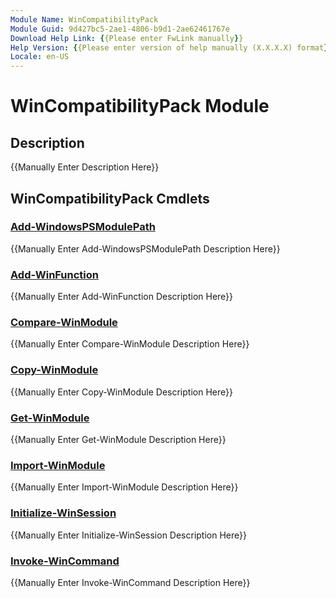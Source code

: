```yaml
---
Module Name: WinCompatibilityPack
Module Guid: 9d427bc5-2ae1-4806-b9d1-2ae62461767e
Download Help Link: {{Please enter FwLink manually}}
Help Version: {{Please enter version of help manually (X.X.X.X) format}}
Locale: en-US
---
```


# WinCompatibilityPack Module
## Description
{{Manually Enter Description Here}}

## WinCompatibilityPack Cmdlets
### [Add-WindowsPSModulePath](Add-WindowsPSModulePath.md)
{{Manually Enter Add-WindowsPSModulePath Description Here}}

### [Add-WinFunction](Add-WinFunction.md)
{{Manually Enter Add-WinFunction Description Here}}

### [Compare-WinModule](Compare-WinModule.md)
{{Manually Enter Compare-WinModule Description Here}}

### [Copy-WinModule](Copy-WinModule.md)
{{Manually Enter Copy-WinModule Description Here}}

### [Get-WinModule](Get-WinModule.md)
{{Manually Enter Get-WinModule Description Here}}

### [Import-WinModule](Import-WinModule.md)
{{Manually Enter Import-WinModule Description Here}}

### [Initialize-WinSession](Initialize-WinSession.md)
{{Manually Enter Initialize-WinSession Description Here}}

### [Invoke-WinCommand](Invoke-WinCommand.md)
{{Manually Enter Invoke-WinCommand Description Here}}

